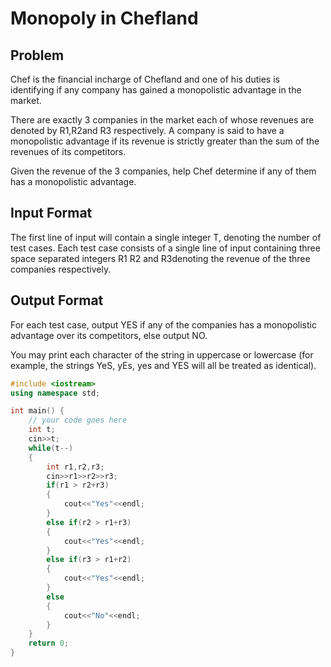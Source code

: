 # Monopoly in Chefland
## Problem
Chef is the financial incharge of Chefland and one of his duties is identifying if any company has gained a monopolistic advantage in the market.

There are exactly 3 companies in the market each of whose revenues are denoted by R1,R2and R3 respectively. A company is said to have a monopolistic advantage if its revenue is strictly greater than the sum of the revenues of its competitors.

Given the revenue of the 3 companies, help Chef determine if any of them has a monopolistic advantage.

## Input Format
The first line of input will contain a single integer T, denoting the number of test cases.
Each test case consists of a single line of input containing three space separated integers R1 R2 and R3denoting the revenue of the three companies respectively.
## Output Format
For each test case, output YES if any of the companies has a monopolistic advantage over its competitors, else output NO.

You may print each character of the string in uppercase or lowercase (for example, the strings YeS, yEs, yes and YES will all be treated as identical).

```cpp
#include <iostream>
using namespace std;

int main() {
	// your code goes here
	int t;
	cin>>t;
	while(t--)
	{
	    int r1,r2,r3;
	    cin>>r1>>r2>>r3;
	    if(r1 > r2+r3)
	    {
	        cout<<"Yes"<<endl;
	    }
	    else if(r2 > r1+r3)
	    {
	        cout<<"Yes"<<endl;
	    }
	    else if(r3 > r1+r2)
	    {
	        cout<<"Yes"<<endl;
	    }
	    else
	    {
	        cout<<"No"<<endl;
	    }
	}
	return 0;
}
```